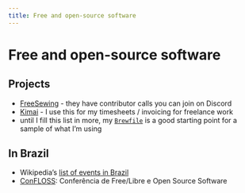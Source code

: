 ```yaml
---
title: Free and open-source software
---
```


# Free and open-source software

## Projects

- [FreeSewing](https://freesewing.org/) - they have contributor calls you can join on Discord
- [Kimai](https://www.kimai.org/) - I use this for my timesheets / invoicing for freelance work
- until I fill this list in more, my [`Brewfile`](https://github.com/lawrence-forooghian/dotfiles/blob/main/Brewfile) is a good starting point for a sample of what I’m using

## In Brazil

- Wikipedia’s [list of events in Brazil](https://pt.wikipedia.org/wiki/Lista_de_eventos_de_software_livre#Eventos_no_Brasil)
- [ConFLOSS](https://confloss.com.br): Conferência de Free/Libre e Open Source Software
